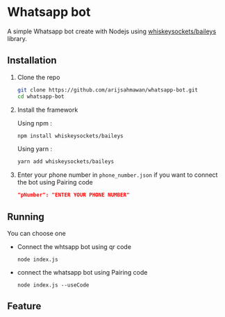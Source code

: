 # Whatsapp bot

A simple Whatsapp bot create with Nodejs using [whiskeysockets/baileys](https://whiskeysockets.github.io/) library.

## Installation

1. Clone the repo
   ```sh
   git clone https://github.com/arijsahmawan/whatsapp-bot.git
   cd whatsapp-bot
   ```
2. Install the framework

   Using npm :
   ```sh 
   npm install whiskeysockets/baileys
   ```
   Using yarn :
   ```sh
   yarn add whiskeysockets/baileys
   ```
3. Enter your phone number in `phone_number.json` if you want to connect the bot using Pairing code
   ```json
   "pNumber": "ENTER YOUR PHONE NUMBER"
   ``` 
## Running
You can choose one

* Connect the whtsapp bot using qr code
  
   ```
   node index.js
   ```
* connect the whatsapp bot using Pairing code
  
   ```
   node index.js --useCode
   ```
## Feature
